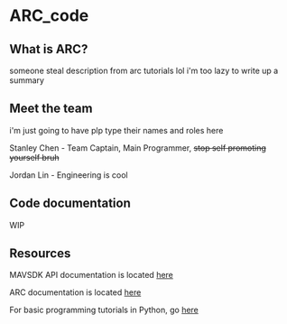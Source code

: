 # ARC_code
## What is ARC?
someone steal description from arc tutorials lol i'm too lazy to write up a summary

## Meet the team
i'm just going to have plp type their names and roles here

Stanley Chen - Team Captain, Main Programmer, ~~stop self promoting yourself bruh~~

Jordan Lin - Engineering is cool
## Code documentation

WIP
## Resources
MAVSDK API documentation is located [here](http://mavsdk-python-docs.s3-website.eu-central-1.amazonaws.com/)

ARC documentation is located [here](https://arc-tutorials.readthedocs.io/en/latest/)

For basic programming tutorials in Python, go [here](https://learn.droneblocks.io/)
